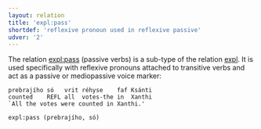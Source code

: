 ```yaml
---
layout: relation
title: 'expl:pass'
shortdef: 'reflexive pronoun used in reflexive passive'
udver: '2'
---
```



The relation [expl:pass]() (passive verbs) is a sub-type of the relation [expl](). It is used specifically with reflexive pronouns attached to transitive verbs
and act as a passive or mediopassive voice marker:

~~~sdparse
prebrajího só   vrit réhyse    faf Ksánti
counted    REFL all  votes-the in  Xanthi
`All the votes were counted in Xanthi.'  
   
expl:pass (prebrajího, só)
~~~
         
<!-- Interlanguage links updated Po 11. listopadu 2024, 20:10:54 CET -->
